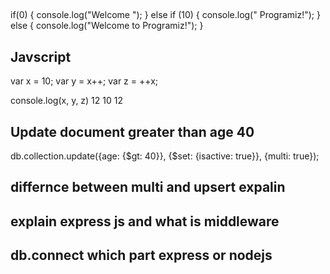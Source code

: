 ##
if(0) {
    console.log("Welcome ");
} else if (10) {
    console.log(" Programiz!");
} else {
    console.log("Welcome to Programiz!");
}

## Javscript
var x  = 10;
var y = x++;
var z = ++x;

console.log(x, y, z) 12 10 12


## Update document greater than age 40
db.collection.update({age: {$gt: 40}}, {$set: {isactive: true}}, {multi: true});

## differnce between multi and upsert expalin

## explain express js and what is middleware

## db.connect which part express or nodejs